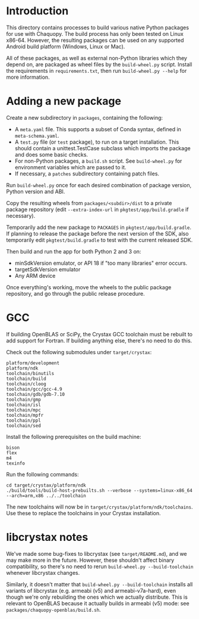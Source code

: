 # Introduction

This directory contains processes to build various native Python packages for use with
Chaquopy. The build process has only been tested on Linux x86-64. However, the resulting
packages can be used on any supported Android build platform (Windows, Linux or Mac).

All of these packages, as well as external non-Python libraries which they depend on,
are packaged as wheel files by the `build-wheel.py` script. Install the requirements in
`requirements.txt`, then run `build-wheel.py --help` for more information.


# Adding a new package

Create a new subdirectory in `packages`, containing the following:

* A `meta.yaml` file. This supports a subset of Conda syntax, defined in `meta-schema.yaml`.
* A `test.py` file (or `test` package), to run on a target installation. This should contain a
  unittest.TestCase subclass which imports the package and does some basic checks.
* For non-Python packages, a `build.sh` script. See `build-wheel.py` for environment variables
  which are passed to it.
* If necessary, a `patches` subdirectory containing patch files.

Run `build-wheel.py` once for each desired combination of package version, Python version and
ABI.

Copy the resulting wheels from `packages/<subdir>/dist` to a private package repository (edit
`--extra-index-url` in `pkgtest/app/build.gradle` if necessary).

Temporarily add the new package to `PACKAGES` in `pkgtest/app/build.gradle`. If planning to
release the package before the next version of the SDK, also temporarily edit
`pkgtest/build.gradle` to test with the current released SDK.

Then build and run the app for both Python 2 and 3 on:

* minSdkVersion emulator, or API 18 if "too many libraries" error occurs.
* targetSdkVersion emulator
* Any ARM device

Once everything's working, move the wheels to the public package repository, and go through the
public release procedure.


# GCC

If building OpenBLAS or SciPy, the Crystax GCC toolchain must be rebuilt to add support for
Fortran. If building anything else, there's no need to do this.

Check out the following submodules under `target/crystax`:

    platform/development
    platform/ndk
    toolchain/binutils
    toolchain/build
    toolchain/cloog
    toolchain/gcc/gcc-4.9
    toolchain/gdb/gdb-7.10
    toolchain/gmp
    toolchain/isl
    toolchain/mpc
    toolchain/mpfr
    toolchain/ppl
    toolchain/sed

Install the following prerequisites on the build machine:

    bison
    flex
    m4
    texinfo

Run the following commands:

    cd target/crystax/platform/ndk
    ./build/tools/build-host-prebuilts.sh --verbose --systems=linux-x86_64 --arch=arm,x86 ../../toolchain

The new toolchains will now be in `target/crystax/platform/ndk/toolchains`. Use these to
replace the toolchains in your Crystax installation.


# libcrystax notes

We've made some bug-fixes to libcrystax (see `target/README.md`), and we may make more in the
future. However, these shouldn't affect binary compatibility, so there's no need to rerun
`build-wheel.py --build-toolchain` whenever libcrystax changes.

Similarly, it doesn't matter that `build-wheel.py --build-toolchain` installs all variants of
libcrystax (e.g. armeabi (v5) and armeabi-v7a-hard), even though we're only rebuilding the ones
which we actually distribute. This is relevant to OpenBLAS because it actually builds in
armeabi (v5) mode: see `packages/chaquopy-openblas/build.sh`.
